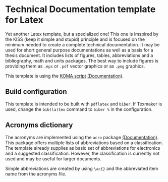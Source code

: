 # Technical Documentation template for Latex

Yet another Latex template, but a specialized one!
This one is imspired by the KISS (keep it simple and stupid) principle and is focused on the minimum needed to create a complete technical documentation. It may be used for short general purpose documentations as well as a basis for a thesis document. It includes lists of figures, tables, abbreviations and a bibliography, math and units packages. The best way to include figures is providing them as `.eps` or `.pdf` vector graphics or as `.png` graphics.

This template is using the [KOMA script](https://komascript.de/) [(Documentation)](https://komascript.de/~mkohm/scrguien.pdf).

## Build configuration

This template is intended to be built with `pdflatex` and `biber`.
If Texmaker is used, change the `bib(la)tex` command to `biber %` in the configuration.

## Acronyms dictionary

The acronyms are implemented using the `acro` package [(Documentation)](http://mirror.easyname.at/ctan/macros/latex/contrib/acro/acro_en.pdf). This package offers multiple lists of abbreviations based on a classification.
The template already supplies as basic set of abbreviations for electronics and a suggested classification. However, the classification is currently not used and may be useful for larger documents.

Simple abbreviations are created by using `\ac{}` and the abbreviated item name from the acronyms file.
